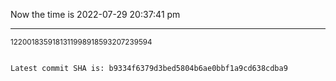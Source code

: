 Now the time is 2022-07-29 20:37:41 pm

---

<small>1220018359181311998918593207239594</small>

```txt

Latest commit SHA is: b9334f6379d3bed5804b6ae0bbf1a9cd638cdba9
```

